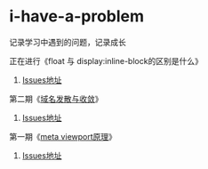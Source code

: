 # i-have-a-problem
记录学习中遇到的问题，记录成长

正在进行《float 与 display:inline-block的区别是什么》
1. [Issues地址](https://github.com/mynane/i-have-a-problem/issues/3)

第二期《[域名发散与收敛](./02.域名发散与收敛.md)》
1. [Issues地址](https://github.com/mynane/i-have-a-problem/issues/2)

第一期《[meta viewport原理](./01.meta%20viewport%E5%8E%9F%E7%90%86.md)》
1. [Issues地址](https://github.com/mynane/i-have-a-problem/issues/1)
